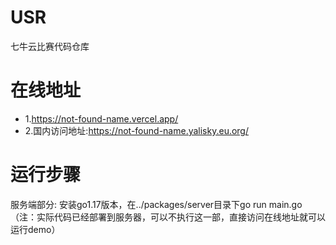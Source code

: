 # USR
七牛云比赛代码仓库
# 在线地址
- 1.https://not-found-name.vercel.app/
- 2.国内访问地址:https://not-found-name.yalisky.eu.org/
# 运行步骤
服务端部分: 安装go1.17版本，在../packages/server目录下go run main.go （注：实际代码已经部署到服务器，可以不执行这一部，直接访问在线地址就可以运行demo）
